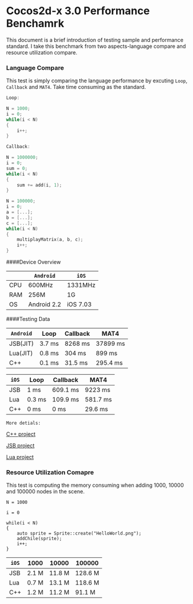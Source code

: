 # Cocos2d-x 3.0 Performance Benchamrk

This document is a brief introduction of testing sample and performance standard. I take this benchmark from two aspects-language compare and resource utilization compare.

### Language Compare

This test is simply comparing the language performance by excuting `Loop`, `Callback` and `MAT4`. Take time consuming as the standard.

```cpp
Loop:

N = 1000;
i = 0;
while(i < N)
{
	i++;
}
```

```cpp
Callback:

N = 1000000;
i = 0;
sum = 0;
while(i < N)
{
	sum += add(i, 1);
}
```

```cpp
N = 100000;
i = 0;
a = [...];
b = [...];
c = [...];
while(i < N)
{
	multiplayMatrix(a, b, c);
	i++;
}
```

####Device Overview

|             |`Android`   |`iOS`    |
|-------------|------------|---------|
|CPU          |600MHz      |1331MHz  |
|RAM          |256M        |1G       |
|OS           |Android 2.2 |iOS 7.03 |

####Testing Data

|`Android`    |Loop        |Callback        |MAT4        |
|-------------|------------|----------------|------------|
|JSB(JIT)     |3.7 ms      |8268 ms         |37899 ms    |
|Lua(JIT)     |0.8 ms      |304  ms         |899   ms    |
|C++          |0.1 ms      |31.5 ms         |295.4 ms    |

|`iOS`        |Loop        |Callback        |MAT4        |
|-------------|------------|----------------|------------|
|JSB          |1   ms      |609.1 ms        |9223  ms    |
|Lua          |0.3 ms      |109.9 ms        |581.7 ms    |
|C++          |0   ms      |0     ms        |29.6  ms    |


`More detials:`

[C++ project](https://github.com/gloryming/Language_Cpp)

[JSB project](https://github.com/gloryming/Language_JS)

[Lua project](https://github.com/gloryming/Language_Lua)

### Resource Utilization Comapre

This test is computing the memory consuming when adding 1000, 10000 and 100000 nodes in the scene.

```
N = 1000

i = 0

while(i < N)
{
	auto sprite = Sprite::create("HelloWorld.png");
	addChile(sprite);
	i++;
}
```

|`iOS`        |1000        |10000           |100000      |
|-------------|------------|----------------|------------|
|JSB          |2.1  M      |11.8   M        |128.6  M    |
|Lua          |0.7  M      |13.1   M        |118.6  M    |
|C++          |1.2  M      |11.2   M        |91.1   M    |
